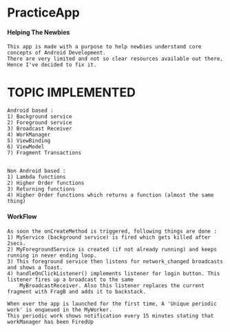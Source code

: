 # PracticeApp

#### Helping The Newbies
    This app is made with a purpose to help newbies understand core concepts of Android Development.
    There are very limited and not so clear resources available out there, Hence I've decided to fix it.

# TOPIC IMPLEMENTED
    Android based : 
    1) Background service
    2) Foreground service
    3) Broadcast Receiver
    4) WorkManager
    5) ViewBinding
    6) ViewModel
    7) Fragment Transactions
    

    Non Android based :
    1) Lambda functions
    2) Higher Order functions
    3) Returning functions
    4) Higher Order functions which returns a function (almost the same thing)

#### WorkFlow
    As soon the onCreateMethod is triggered, following things are done : 
    1) MyService (background service) is fired which gets killed after 2secs.
    2) MyForegroundService is created (if not already running) and keeps running in never ending loop.
    3) This foreground service then listens for network_changed broadcasts and shows a Toast.
    4) handleOnClickListener() implements listener for login button. This listener fires up a broadcast to the same
        MyBroadcastReceiver. Also this listener replaces the current fragment with FragB and adds it to backstack.

    When ever the app is launched for the first time, A 'Unique periodic work' is enqueued in the MyWorker.
    This periodic work shows notification every 15 minutes stating that workManager has been FiredUp
